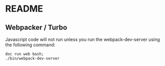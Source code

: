 # README

## Webpacker / Turbo
Javascript code will not run unless you run the webpack-dev-server using the following command: 
```
doc run web bash; 
./bin/webpack-dev-server
```
